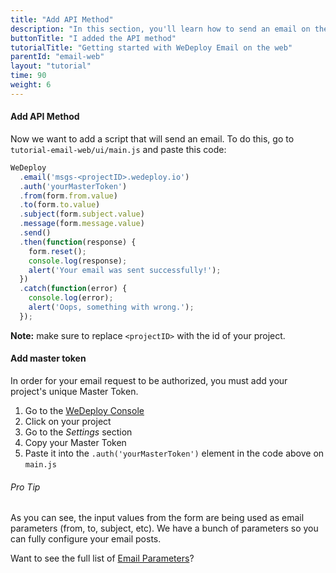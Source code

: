 ```yaml
---
title: "Add API Method"
description: "In this section, you'll learn how to send an email on the web using the WeDeploy API Client."
buttonTitle: "I added the API method"
tutorialTitle: "Getting started with WeDeploy Email on the web"
parentId: "email-web"
layout: "tutorial"
time: 90
weight: 6
---
```


#### Add API Method

Now we want to add a script that will send an email. To do this, go to `tutorial-email-web/ui/main.js` and paste this code:

```javascript
WeDeploy
  .email('msgs-<projectID>.wedeploy.io')
  .auth('yourMasterToken')
  .from(form.from.value)
  .to(form.to.value)
  .subject(form.subject.value)
  .message(form.message.value)
  .send()
  .then(function(response) {
    form.reset();
    console.log(response);
    alert('Your email was sent successfully!');
  })
  .catch(function(error) {
    console.log(error);
    alert('Oops, something with wrong.');
  });
```

**Note:** make sure to replace `<projectID>` with the id of your project.

#### Add master token

In order for your email request to be authorized, you must add your project's unique Master Token.

1. Go to the <a href="https://console.wedeploy.com" target="_blank">WeDeploy Console</a>
2. Click on your project
3. Go to the _Settings_ section
4. Copy your Master Token
5. Paste it into the `.auth('yourMasterToken')` element in the code above on `main.js`

<aside>

###### <span class="icon-16-star"></span> Pro Tip

As you can see, the input values from the form are being used as email parameters (from, to, subject, etc). We have a bunch of parameters so you can fully configure your email posts.

Want to see the full list of <a href="/docs/email/sending-email/" target="_blank">Email Parameters</a>?

</aside>
